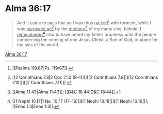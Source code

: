 # Alma 36:17

> And it came to pass that as I was thus <u>racked</u>[^a] with torment, while I was <u>harrowed up</u>[^b] by the <u>memory</u>[^c] of my many sins, behold, I <u>remembered</u>[^d] also to have heard my father prophesy unto the people concerning the coming of one Jesus Christ, a Son of God, to atone for the sins of the world.

[Alma 36:17](https://www.churchofjesuschrist.org/study/scriptures/bofm/alma/36?lang=eng&id=p17#p17)


[^a]: [[Psalms 119.67|Ps. 119:67]].  
[^b]: [[2 Corinthians 7.8|2 Cor. 7:10 (8–11)]][[2 Corinthians 7.9|]][[2 Corinthians 7.10|]][[2 Corinthians 7.11|]].  
[^c]: [[Alma 11.43|Alma 11:43]]; [[D&C 18.44|D&C 18:44]].  
[^d]: [[1 Nephi 10.17|1 Ne. 10:17 (17–19)]][[1 Nephi 10.18|]][[1 Nephi 10.19|]]; [[Enos 1.3|Enos 1:3]].  
